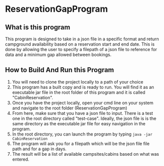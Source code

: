# ReservationGapProgram
## What is this program
This program is designed to take in a json file in a specific format and return campground availability based on a reservation start and end date. This is done by allowing the user to specify a filepath of a json file to
reference for data and a minimum gap allowed between bookings.
## How to Build And Run this Program
1. You will need to clone the project locally to a path of your choice
2. This program has a built copy and is ready to run. You will find it as an executable jar file in the root folder of this program and it is called "CabinReservation".
3. Once you have the project locally, open your cmd line on your system and navigate to the root folder (ReservationGapProgram)
4. From here, make sure that you have a json file to input. There is a test one in the root directory called "test-case". Ideally, the json file is is the same directory as the executable jar file for easy navigation in the program.
5. In the root directory, you can launch the program by typing `java -jar CabinReservation`
6. The program will ask you for a filepath which will be the json file file path and for a gap in days.
7. The result will be a list of available campsites/cabins based on what was entered.
